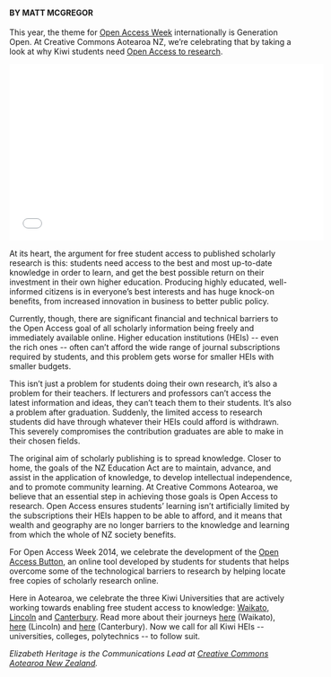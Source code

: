 <html><body><h4><strong>BY MATT MCGREGOR</strong></h4>

This year, the theme for <a title="OA Week in NZ" href="http://creativecommons.org.nz/2014/10/oaweek2014/" target="_blank">Open Access Week</a> internationally is Generation Open. At Creative Commons Aotearoa NZ, we’re celebrating that by taking a look at why Kiwi students need <a title="OA Research" href="http://creativecommons.org.nz/research/" target="_blank">Open Access to research</a>.



<iframe src="//www.youtube.com/embed/8hxKH3-42U0" width="560" height="315" frameborder="0" allowfullscreen="allowfullscreen"></iframe>



At its heart, the argument for free student access to published scholarly research is this: students need access to the best and most up-to-date knowledge in order to learn, and get the best possible return on their investment in their own higher education. Producing highly educated, well-informed citizens is in everyone’s best interests and has huge knock-on benefits, from increased innovation in business to better public policy.



Currently, though, there are significant financial and technical barriers to the Open Access goal of all scholarly information being freely and immediately available online. Higher education institutions (HEIs) -- even the rich ones -- often can’t afford the wide range of journal subscriptions required by students, and this problem gets worse for smaller HEIs with smaller budgets.



This isn’t just a problem for students doing their own research, it’s also a problem for their teachers. If lecturers and professors can’t access the latest information and ideas, they can’t teach them to their students. It’s also a problem after graduation. Suddenly, the limited access to research students did have through whatever their HEIs could afford is withdrawn. This severely compromises the contribution graduates are able to make in their chosen fields.



The original aim of scholarly publishing is to spread knowledge. Closer to home, the goals of the NZ Education Act are to maintain, advance, and assist in the application of knowledge, to develop intellectual independence, and to promote community learning. At Creative Commons Aotearoa, we believe that an essential step in achieving those goals is Open Access to research. Open Access ensures students’ learning isn’t artificially limited by the subscriptions their HEIs happen to be able to afford, and it means that wealth and geography are no longer barriers to the knowledge and learning from which the whole of NZ society benefits.



For Open Access Week 2014, we celebrate the development of the <a title="OA Button" href="https://www.openaccessbutton.org/" target="_blank">Open Access Button</a>, an online tool developed by students for students that helps overcome some of the technological barriers to research by helping locate free copies of scholarly research online.



Here in Aotearoa, we celebrate the three Kiwi Universities that are actively working towards enabling free student access to knowledge: <a title="OA at Waikato Uni" href="http://www.waikato.ac.nz/open-access/" target="_blank">Waikato</a>, <a title="OA at Lincoln Uni" href="http://library.lincoln.ac.nz/open-access/" target="_blank">Lincoln</a> and <a title="OA at Canterbury Uni" href="http://library.canterbury.ac.nz/blogs/counterculture.php?itemid=18365" target="_blank">Canterbury</a>. Read more about their journeys <a title="Open Access at the University of Waikato" href="http://nzcommons.org.nz/project/open-access-university-waikato/" target="_blank">here</a> (Waikato), <a title="Lincoln University’s Open Access Policy" href="http://nzcommons.org.nz/project/lincoln-universitys-open-access-policy/" target="_blank">here</a> (Lincoln) and <a title="Canterbury’s mandatory research deposit" href="http://nzcommons.org.nz/project/mandatory-research-deposit-university-canterbury/" target="_blank">here</a> (Canterbury). Now we call for all Kiwi HEIs -- universities, colleges, polytechnics -- to follow suit.



<em>Elizabeth Heritage is the Communications Lead at <a title="CCANZ" href="http://creativecommons.org.nz/" target="_blank">Creative Commons Aotearoa New Zealand</a>.</em></body></html>